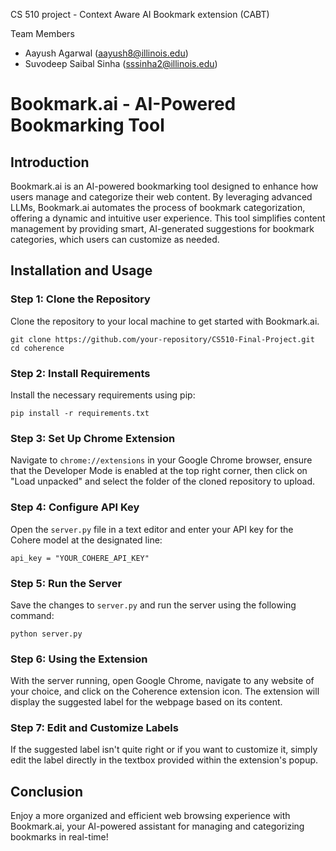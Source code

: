 CS 510 project - Context Aware AI Bookmark extension (CABT)

Team Members
- Aayush Agarwal (aayush8@illinois.edu)
- Suvodeep Saibal Sinha (sssinha2@illinois.edu)


# Bookmark.ai - AI-Powered Bookmarking Tool

## Introduction
Bookmark.ai is an AI-powered bookmarking tool designed to enhance how users manage and categorize their web content. By leveraging advanced LLMs, Bookmark.ai automates the process of bookmark categorization, offering a dynamic and intuitive user experience. This tool simplifies content management by providing smart, AI-generated suggestions for bookmark categories, which users can customize as needed.

## Installation and Usage

### Step 1: Clone the Repository
Clone the repository to your local machine to get started with Bookmark.ai.
```
git clone https://github.com/your-repository/CS510-Final-Project.git
cd coherence
```

### Step 2: Install Requirements
Install the necessary requirements using pip:
```
pip install -r requirements.txt
```

### Step 3: Set Up Chrome Extension
Navigate to `chrome://extensions` in your Google Chrome browser, ensure that the Developer Mode is enabled at the top right corner, then click on "Load unpacked" and select the folder of the cloned repository to upload.

### Step 4: Configure API Key
Open the `server.py` file in a text editor and enter your API key for the Cohere model at the designated line:
```
api_key = "YOUR_COHERE_API_KEY"
```

### Step 5: Run the Server
Save the changes to `server.py` and run the server using the following command:
```
python server.py
```

### Step 6: Using the Extension
With the server running, open Google Chrome, navigate to any website of your choice, and click on the Coherence extension icon. The extension will display the suggested label for the webpage based on its content.

### Step 7: Edit and Customize Labels
If the suggested label isn't quite right or if you want to customize it, simply edit the label directly in the textbox provided within the extension's popup.

## Conclusion
Enjoy a more organized and efficient web browsing experience with Bookmark.ai, your AI-powered assistant for managing and categorizing bookmarks in real-time!
